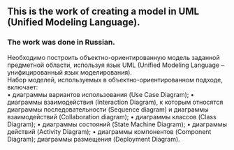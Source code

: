 ## This is the work of creating a model in UML (Unified Modeling Language).
### The work was done in Russian.

Необходимо построить объектно-ориентированную модель заданной предметной области, используя язык UML (Unified Modeling Language – унифицированный язык моделирования).<br>
Набор моделей, используемых в объектно-ориентированном подходе, включает: <br>
•	диаграммы вариантов использования (Use Case Diagram); 
•	диаграммы взаимодействия (Interaction Diagram), к которым относятся диаграммы последовательности (Sequence diagram) и диаграммы взаимодействий (Collaboration diagram);
•	диаграммы классов (Class Diagram); 
•	диаграммы состояний (State Machine Diagram); 
•	диаграммы действий (Activity Diagram); 
•	диаграммы компонентов (Component Diagram); 
диаграммы размещения (Deployment Diagram).

